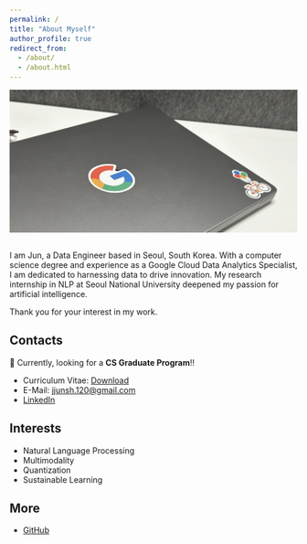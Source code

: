```yaml
---
permalink: /
title: "About Myself"
author_profile: true
redirect_from:
  - /about/
  - /about.html
---
```


<div style="height: 250px; vertical-align:middle; overflow: hidden;"><img src="../images/laptop.jpg" width="100%" style="object-fit: cover; opacity: .8;"/></div><br/>

I am Jun, a Data Engineer based in Seoul, South Korea. With a computer science degree and experience as a Google Cloud Data Analytics Specialist, I am dedicated to harnessing data to drive innovation. My research internship in NLP at Seoul National University deepened my passion for artificial intelligence.

Thank you for your interest in my work.

## Contacts

🔎 Currently, looking for a **CS Graduate Program**!!

- Curriculum Vitae: [Download](https://raw.githubusercontent.com/JJunShim/JJunShim/main/CV-JaejunShim.pdf)
- E-Mail: [jjunsh.120@gmail.com](mailto:jjunsh.120@gmail.com)
- [LinkedIn](https://www.linkedin.com/in/jjunshim/)

## Interests

- Natural Language Processing
- Multimodality
- Quantization
- Sustainable Learning

## More

- [GitHub](https://github.com/JJunShim)
